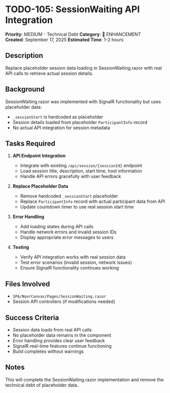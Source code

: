 # TODO-105: SessionWaiting API Integration

**Priority**: MEDIUM - Technical Debt
**Category**: 🔧 ENHANCEMENT  
**Created**: September 17, 2025
**Estimated Time**: 1-2 hours

## Description

Replace placeholder session data loading in SessionWaiting.razor with real API calls to retrieve actual session details.

## Background

SessionWaiting.razor was implemented with SignalR functionality but uses placeholder data:

- `_sessionStart` is hardcoded as placeholder
- Session details loaded from placeholder `ParticipantInfo` record
- No actual API integration for session metadata

## Tasks Required

1. **API Endpoint Integration**
   - Integrate with existing `/api/session/{sessionId}` endpoint
   - Load session title, description, start time, host information
   - Handle API errors gracefully with user feedback

2. **Replace Placeholder Data**
   - Remove hardcoded `_sessionStart` placeholder
   - Replace `ParticipantInfo` record with actual participant data from API
   - Update countdown timer to use real session start time

3. **Error Handling**
   - Add loading states during API calls
   - Handle network errors and invalid session IDs
   - Display appropriate error messages to users

4. **Testing**
   - Verify API integration works with real session data
   - Test error scenarios (invalid session, network issues)
   - Ensure SignalR functionality continues working

## Files Involved

- `SPA/NoorCanvas/Pages/SessionWaiting.razor`
- Session API controllers (if modifications needed)

## Success Criteria

- Session data loads from real API calls
- No placeholder data remains in the component
- Error handling provides clear user feedback
- SignalR real-time features continue functioning
- Build completes without warnings

## Notes

This will complete the SessionWaiting.razor implementation and remove the technical debt of placeholder data.
